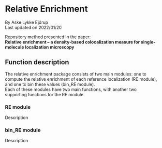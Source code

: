 # Relative Enrichment
By Aske Lykke Ejdrup
<br>
Last updated on 2022/01/20

Repository method presented in the paper:
<br>
**Relative enrichment – a density-based colocalization measure for single-molecule localization microscopy**

## Function description
The relative enrichment package consists of two main modules: one to compute the relative enrichment of each reference localization (RE module), and one to bin these values (bin_RE module).
<br>
Each of these modules have two main functions, with another two supporting functions for the RE module.

### RE module
Description

### bin_RE module
Description